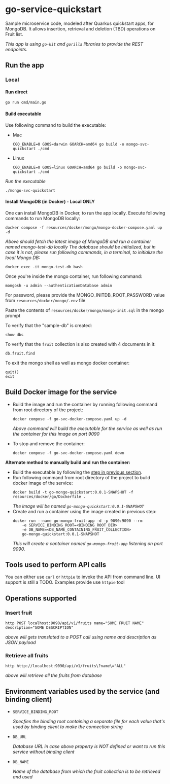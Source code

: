 # go-service-quickstart
Sample microservice code, modeled after Quarkus quickstart apps, for MongoDB. It allows 
insertion, retrieval and deletion (TBD) operations on Fruit list.

_This app is using `go-kit` and `gorilla` libraries to provide the REST endpoints._

## Run the app
### Local

#### Run direct
`go run cmd/main.go`

#### Build executable
Use following command to build the executable:

* Mac

    `CGO_ENABLE=0 GOOS=darwin GOARCH=amd64 go build -o mongo-svc-quickstart ./cmd`

* Linux
 
    `CGO_ENABLE=0 GOOS=linux GOARCH=amd64 go build -o mongo-svc-quickstart ./cmd`

_Run the executable_

`./mongo-svc-quickstart`

#### Install MongoDB (in Docker) - Local ONLY
One can install MongoDB in Docker, to run the app locally. Execute following commands
to run MongoDB locally:

`docker compose -f resources/docker/mongo/mongo-docker-compose.yaml up -d`

_Above should fetch the latest image of MongoDB and run a container named mongo-test-db locally
The database should be initialized, but in case it is not, please run
following commands, in a terminal, to initialize the local Mongo DB:_

`docker exec -it mongo-test-db bash`

Once you're inside the mongo container, run following command:

`mongosh -u admin --authenticationDatabase admin`

For password, please provide the MONGO_INITDB_ROOT_PASSWORD value from `resources/docker/mongo/.env` file

Paste the contents of `resources/docker/mongo/mongo-init.sql` in the mongo prompt

To verify that the "sample-db" is created:

`show dbs`

To verify that the `fruit` collection is also created with 4 documents in it:

`db.fruit.find`

To exit the mongo shell as well as mongo docker container:
```
quit()
exit 
```

## Build Docker image for the service
* Build the image and run the container by running following command from root directory of the project:

  `docker compose -f go-svc-docker-compose.yaml up -d`

  _Above command will build the executable for the service as well as run the container
   for this image on port 9090_

* To stop and remove the container:

  `docker compose -f go-svc-docker-compose.yaml down`

**Alternate method to manually build and run the container:**

* Build the executable by following the [step in previous section](#build-executable).
* Run following command from root directory of the project to build docker image of the service:
  ```
  docker build -t go-mongo-quickstart:0.0.1-SNAPSHOT -f resources/docker/go/Dockerfile .
  ```
  _The image will be named `go-mongo-quickstart:0.0.1-SNAPSHOT`_
* Create and run a container using the image created in previous step:
  ```
  docker run --name go-mongo-fruit-app -d -p 9090:9090 --rm
      -e SERVICE_BINDING_ROOT=<BINDING_ROOT_DIR>
      -e DB_NAME=<DB_NAME_CONTAINING_FRUIT_COLLECTION>
      go-mongo-quickstart:0.0.1-SNAPSHOT
  ```
  _This will create a container named `go-mongo-fruit-app` listening on port 9090._  

## Tools used to perform API calls
You can either use `curl` or `httpie` to invoke the API from command line.
UI support is still a TODO. Examples provide use `httpie` tool

## Operations supported
### Insert fruit

`http POST localhost:9090/api/v1/fruits name="SOME FRUIT NAME" description="SOME DESCRIPTION"`

_above will gets translated to a POST call using name and description as JSON payload_

### Retrieve all fruits

`http http://localhost:9090/api/v1/fruits\?name\="ALL"`

_above will retrieve all the fruits from database_


## Environment variables used by the service (and binding client)
* `SERVICE_BINDING_ROOT`

  _Specfies the binding root containing a separate file for each value that's used by
   binding client to make the connection string_
* `DB_URL`

  _Database URL in case above property is NOT defined or want to run this service without binding client_
* `DB_NAME`

  _Name of the database from which the fruit collection is to be retrieved and used_
